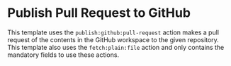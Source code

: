# Publish Pull Request to GitHub
This template uses the `publish:github:pull-request` action makes a pull request of the contents in the GitHub workspace to the given repository. This template also uses the `fetch:plain:file` action and only contains the mandatory fields to use these actions.